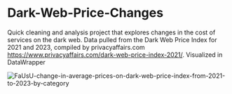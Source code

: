 # Dark-Web-Price-Changes
Quick cleaning and analysis project that explores changes in the cost of services on the dark web. Data pulled from the Dark Web Price Index for 2021 and 2023, compiled by privacyaffairs.com https://www.privacyaffairs.com/dark-web-price-index-2021/. Visualized in DataWrapper

![FaUsU-change-in-average-prices-on-dark-web-price-index-from-2021-to-2023-by-category](https://github.com/user-attachments/assets/cc3c724f-9d93-4ff3-8115-bbd52402c454)
